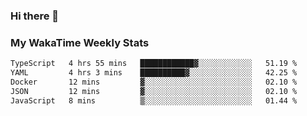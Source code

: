 ### Hi there 👋

<!--
**royschrauwen/royschrauwen** is a ✨ _special_ ✨ repository because its `README.md` (this file) appears on your GitHub profile.

Here are some ideas to get you started:

- 🔭 I’m currently working on ...
- 🌱 I’m currently learning ...
- 👯 I’m looking to collaborate on ...
- 🤔 I’m looking for help with ...
- 💬 Ask me about ...
- 📫 How to reach me: ...
- 😄 Pronouns: ...
- ⚡ Fun fact: ...
-->


### My WakaTime Weekly Stats
<!--START_SECTION:waka-->

```txt
TypeScript   4 hrs 55 mins   ████████████▓░░░░░░░░░░░░   51.19 %
YAML         4 hrs 3 mins    ██████████▓░░░░░░░░░░░░░░   42.25 %
Docker       12 mins         ▓░░░░░░░░░░░░░░░░░░░░░░░░   02.10 %
JSON         12 mins         ▓░░░░░░░░░░░░░░░░░░░░░░░░   02.10 %
JavaScript   8 mins          ▒░░░░░░░░░░░░░░░░░░░░░░░░   01.44 %
```

<!--END_SECTION:waka-->
